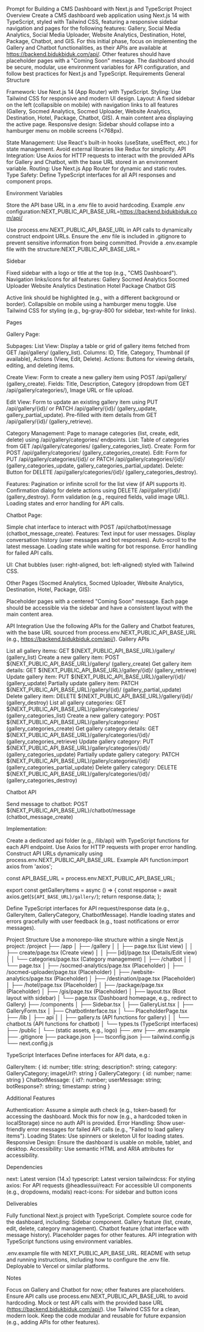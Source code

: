 Prompt for Building a CMS Dashboard with Next.js and TypeScript
Project Overview
Create a CMS dashboard web application using Next.js 14 with TypeScript, styled with Tailwind CSS, featuring a responsive sidebar navigation and pages for the following features: Gallery, Social Media Analytics, Social Media Uploader, Website Analytics, Destination, Hotel, Package, Chatbot, and GIS. For this initial phase, focus on implementing the Gallery and Chatbot functionalities, as their APIs are available at https://backend.bidukbiduk.com/api/. Other features should have placeholder pages with a "Coming Soon" message. The dashboard should be secure, modular, use environment variables for API configuration, and follow best practices for Next.js and TypeScript.
Requirements
General Structure

Framework: Use Next.js 14 (App Router) with TypeScript.
Styling: Use Tailwind CSS for responsive and modern UI design.
Layout:
A fixed sidebar on the left (collapsible on mobile) with navigation links to all features (Gallery, Socmed Analytics, Socmed Uploader, Website Analytics, Destination, Hotel, Package, Chatbot, GIS).
A main content area displaying the active page.
Responsive design: Sidebar should collapse into a hamburger menu on mobile screens (<768px).


State Management: Use React's built-in hooks (useState, useEffect, etc.) for state management. Avoid external libraries like Redux for simplicity.
API Integration: Use Axios for HTTP requests to interact with the provided APIs for Gallery and Chatbot, with the base URL stored in an environment variable.
Routing: Use Next.js App Router for dynamic and static routes.
Type Safety: Define TypeScript interfaces for all API responses and component props.

Environment Variables

Store the API base URL in a .env file to avoid hardcoding.
Example .env configuration:NEXT_PUBLIC_API_BASE_URL=https://backend.bidukbiduk.com/api/


Use process.env.NEXT_PUBLIC_API_BASE_URL in API calls to dynamically construct endpoint URLs.
Ensure the .env file is included in .gitignore to prevent sensitive information from being committed.
Provide a .env.example file with the structure:NEXT_PUBLIC_API_BASE_URL=



Sidebar

Fixed sidebar with a logo or title at the top (e.g., "CMS Dashboard").
Navigation links/icons for all features:
Gallery
Socmed Analytics
Socmed Uploader
Website Analytics
Destination
Hotel
Package
Chatbot
GIS


Active link should be highlighted (e.g., with a different background or border).
Collapsible on mobile using a hamburger menu toggle.
Use Tailwind CSS for styling (e.g., bg-gray-800 for sidebar, text-white for links).

Pages

Gallery Page:

Subpages:
List View: Display a table or grid of gallery items fetched from GET /api/gallery/ (gallery_list).
Columns: ID, Title, Category, Thumbnail (if available), Actions (View, Edit, Delete).
Actions: Buttons for viewing details, editing, and deleting items.


Create View: Form to create a new gallery item using POST /api/gallery/ (gallery_create).
Fields: Title, Description, Category (dropdown from GET /api/gallery/categories/), Image URL or file upload.


Edit View: Form to update an existing gallery item using PUT /api/gallery/{id}/ or PATCH /api/gallery/{id}/ (gallery_update, gallery_partial_update).
Pre-filled with item details from GET /api/gallery/{id}/ (gallery_retrieve).


Category Management: Page to manage categories (list, create, edit, delete) using /api/gallery/categories/ endpoints.
List: Table of categories from GET /api/gallery/categories/ (gallery_categories_list).
Create: Form for POST /api/gallery/categories/ (gallery_categories_create).
Edit: Form for PUT /api/gallery/categories/{id}/ or PATCH /api/gallery/categories/{id}/ (gallery_categories_update, gallery_categories_partial_update).
Delete: Button for DELETE /api/gallery/categories/{id}/ (gallery_categories_destroy).




Features:
Pagination or infinite scroll for the list view (if API supports it).
Confirmation dialog for delete actions using DELETE /api/gallery/{id}/ (gallery_destroy).
Form validation (e.g., required fields, valid image URL).
Loading states and error handling for API calls.




Chatbot Page:

Simple chat interface to interact with POST /api/chatbot/message (chatbot_message_create).
Features:
Text input for user messages.
Display conversation history (user messages and bot responses).
Auto-scroll to the latest message.
Loading state while waiting for bot response.
Error handling for failed API calls.


UI: Chat bubbles (user: right-aligned, bot: left-aligned) styled with Tailwind CSS.


Other Pages (Socmed Analytics, Socmed Uploader, Website Analytics, Destination, Hotel, Package, GIS):

Placeholder pages with a centered "Coming Soon" message.
Each page should be accessible via the sidebar and have a consistent layout with the main content area.



API Integration
Use the following APIs for the Gallery and Chatbot features, with the base URL sourced from process.env.NEXT_PUBLIC_API_BASE_URL (e.g., https://backend.bidukbiduk.com/api/).
Gallery APIs

List all gallery items: GET ${NEXT_PUBLIC_API_BASE_URL}/gallery/ (gallery_list)
Create a new gallery item: POST ${NEXT_PUBLIC_API_BASE_URL}/gallery/ (gallery_create)
Get gallery item details: GET ${NEXT_PUBLIC_API_BASE_URL}/gallery/{id}/ (gallery_retrieve)
Update gallery item: PUT ${NEXT_PUBLIC_API_BASE_URL}/gallery/{id}/ (gallery_update)
Partially update gallery item: PATCH ${NEXT_PUBLIC_API_BASE_URL}/gallery/{id}/ (gallery_partial_update)
Delete gallery item: DELETE ${NEXT_PUBLIC_API_BASE_URL}/gallery/{id}/ (gallery_destroy)
List all gallery categories: GET ${NEXT_PUBLIC_API_BASE_URL}/gallery/categories/ (gallery_categories_list)
Create a new gallery category: POST ${NEXT_PUBLIC_API_BASE_URL}/gallery/categories/ (gallery_categories_create)
Get gallery category details: GET ${NEXT_PUBLIC_API_BASE_URL}/gallery/categories/{id}/ (gallery_categories_retrieve)
Update gallery category: PUT ${NEXT_PUBLIC_API_BASE_URL}/gallery/categories/{id}/ (gallery_categories_update)
Partially update gallery category: PATCH ${NEXT_PUBLIC_API_BASE_URL}/gallery/categories/{id}/ (gallery_categories_partial_update)
Delete gallery category: DELETE ${NEXT_PUBLIC_API_BASE_URL}/gallery/categories/{id}/ (gallery_categories_destroy)

Chatbot API

Send message to chatbot: POST ${NEXT_PUBLIC_API_BASE_URL}/chatbot/message (chatbot_message_create)

Implementation:

Create a dedicated api folder (e.g., /lib/api) with TypeScript functions for each API endpoint.
Use Axios for HTTP requests with proper error handling.
Construct API URLs dynamically using process.env.NEXT_PUBLIC_API_BASE_URL.
Example API function:import axios from 'axios';

const API_BASE_URL = process.env.NEXT_PUBLIC_API_BASE_URL;

export const getGalleryItems = async () => {
  const response = await axios.get(`${API_BASE_URL}/gallery/`);
  return response.data;
};


Define TypeScript interfaces for API request/response data (e.g., GalleryItem, GalleryCategory, ChatbotMessage).
Handle loading states and errors gracefully with user feedback (e.g., toast notifications or error messages).



Project Structure
Use a monorepo-like structure within a single Next.js project:
/project
├── /app
│   ├── /gallery
│   │   ├── page.tsx (List view)
│   │   ├── create/page.tsx (Create view)
│   │   ├── [id]/page.tsx (Details/Edit view)
│   │   └── categories/page.tsx (Category management)
│   ├── /chatbot
│   │   └── page.tsx
│   ├── /socmed-analytics/page.tsx (Placeholder)
│   ├── /socmed-uploader/page.tsx (Placeholder)
│   ├── /website-analytics/page.tsx (Placeholder)
│   ├── /destination/page.tsx (Placeholder)
│   ├── /hotel/page.tsx (Placeholder)
│   ├── /package/page.tsx (Placeholder)
│   ├── /gis/page.tsx (Placeholder)
│   ├── layout.tsx (Root layout with sidebar)
│   └── page.tsx (Dashboard homepage, e.g., redirect to Gallery)
├── /components
│   ├── Sidebar.tsx
│   ├── GalleryList.tsx
│   ├── GalleryForm.tsx
│   ├── ChatbotInterface.tsx
│   └── PlaceholderPage.tsx
├── /lib
│   ├── api
│   │   ├── gallery.ts (API functions for gallery)
│   │   └── chatbot.ts (API functions for chatbot)
│   └── types.ts (TypeScript interfaces)
├── /public
│   └── (static assets, e.g., logo)
├── .env
├── .env.example
├── .gitignore
├── package.json
├── tsconfig.json
├── tailwind.config.js
└── next.config.js

TypeScript Interfaces
Define interfaces for API data, e.g.:

GalleryItem: { id: number; title: string; description?: string; category: GalleryCategory; imageUrl?: string }
GalleryCategory: { id: number; name: string }
ChatbotMessage: { id?: number; userMessage: string; botResponse?: string; timestamp: string }

Additional Features

Authentication: Assume a simple auth check (e.g., token-based) for accessing the dashboard. Mock this for now (e.g., a hardcoded token in localStorage) since no auth API is provided.
Error Handling: Show user-friendly error messages for failed API calls (e.g., "Failed to load gallery items").
Loading States: Use spinners or skeleton UI for loading states.
Responsive Design: Ensure the dashboard is usable on mobile, tablet, and desktop.
Accessibility: Use semantic HTML and ARIA attributes for accessibility.

Dependencies

next: Latest version (14.x)
typescript: Latest version
tailwindcss: For styling
axios: For API requests
@headlessui/react: For accessible UI components (e.g., dropdowns, modals)
react-icons: For sidebar and button icons

Deliverables

Fully functional Next.js project with TypeScript.
Complete source code for the dashboard, including:
Sidebar component.
Gallery feature (list, create, edit, delete, category management).
Chatbot feature (chat interface with message history).
Placeholder pages for other features.
API integration with TypeScript functions using environment variables.


.env.example file with NEXT_PUBLIC_API_BASE_URL.
README with setup and running instructions, including how to configure the .env file.
Deployable to Vercel or similar platforms.

Notes

Focus on Gallery and Chatbot for now; other features are placeholders.
Ensure API calls use process.env.NEXT_PUBLIC_API_BASE_URL to avoid hardcoding.
Mock or test API calls with the provided base URL (https://backend.bidukbiduk.com/api/).
Use Tailwind CSS for a clean, modern look.
Keep the code modular and reusable for future expansion (e.g., adding APIs for other features).
